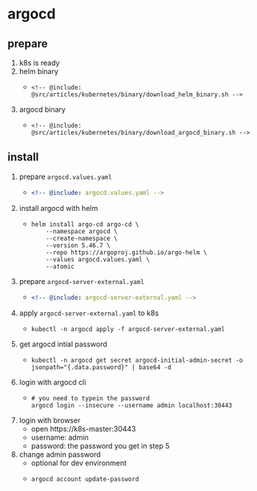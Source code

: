 # argocd

## prepare

1. k8s is ready
2. helm binary
    * ```shell
      <!-- @include: @src/articles/kubernetes/binary/download_helm_binary.sh -->
      ```
3. argocd binary
    * ```shell
      <!-- @include: @src/articles/kubernetes/binary/download_argocd_binary.sh -->
      ```

## install

1. prepare `argocd.values.yaml`
    * ```yaml
      <!-- @include: argocd.values.yaml -->
      ```
2. install argocd with helm
    * ```shell
      helm install argo-cd argo-cd \
          --namespace argocd \
          --create-namespace \
          --version 5.46.7 \
          --repo https://argoproj.github.io/argo-helm \
          --values argocd.values.yaml \
          --atomic
      ```
3. prepare `argocd-server-external.yaml`
    * ```yaml
      <!-- @include: argocd-server-external.yaml -->
      ```
4. apply `argocd-server-external.yaml` to k8s
    * ```shell
      kubectl -n argocd apply -f argocd-server-external.yaml
      ```
5. get argocd intial password
    * ```shell
      kubectl -n argocd get secret argocd-initial-admin-secret -o jsonpath="{.data.password}" | base64 -d
      ```
6. login with argocd cli
    * ```shell
      # you need to typein the password
      argocd login --insecure --username admin localhost:30443
      ```
7. login with browser
    * open https://k8s-master:30443
    * username: admin
    * password: the password you get in step 5
8. change admin password
    * optional for dev environment
    * ```shell
      argocd account update-password
      ```
